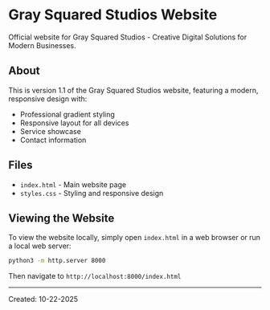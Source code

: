 # Gray Squared Studios Website

Official website for Gray Squared Studios - Creative Digital Solutions for Modern Businesses.

## About

This is version 1.1 of the Gray Squared Studios website, featuring a modern, responsive design with:
- Professional gradient styling
- Responsive layout for all devices
- Service showcase
- Contact information

## Files

- `index.html` - Main website page
- `styles.css` - Styling and responsive design

## Viewing the Website

To view the website locally, simply open `index.html` in a web browser or run a local web server:

```bash
python3 -m http.server 8000
```

Then navigate to `http://localhost:8000/index.html`

---

Created: 10-22-2025
